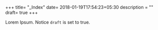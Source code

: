 +++
title= "_Index"
date= 2018-01-19T17:54:23+05:30
description = ""
draft= true
+++

Lorem Ipsum.
Notice `draft` is set to true.
